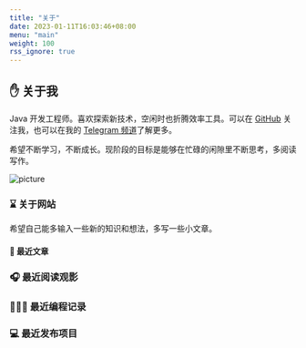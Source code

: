 ```yaml
---
title: "关于"
date: 2023-01-11T16:03:46+08:00
menu: "main"
weight: 100
rss_ignore: true
---
```


## ✋ 关于我

Java 开发工程师。喜欢探索新技术，空闲时也折腾效率工具。可以在 [GitHub](https://github.com/chensoul) 关注我，也可以在我的 [Telegram 频道](https://t.me/chenshu_eth)了解更多。

希望不断学习，不断成长。现阶段的目标是能够在忙碌的闲隙里不断思考，多阅读写作。

![picture](https://pseudoyu.oss-cn-hangzhou.aliyuncs.com/images/dino.gif)

### ⌛️ 关于网站

希望自己能多输入一些新的知识和想法，多写一些小文章。


#### 📰 最近文章

<!-- blog starts -->

<!-- blog ends -->

### 🎧 最近阅读观影

<!-- douban starts -->

<!-- douban ends -->

### 👨🏻‍💻 最近编程记录
<!-- code_time starts -->

<!-- code_time ends -->

### 💻 最近发布项目

<!-- recent_releases starts -->

<!-- recent_releases ends -->